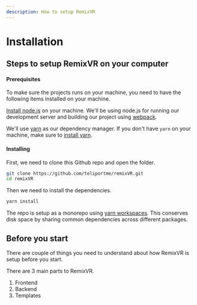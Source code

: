 ```yaml
---
description: How to setup RemixVR
---
```


# Installation

## Steps to setup RemixVR on your computer

#### Prerequisites

To make sure the projects runs on your machine, you need to have the following items installed on your machine.

[Install node.js](https://nodejs.org/en/download/package-manager/) on your machine. We'll be using node.js for running our development server and building our project using [webpack](https://webpack.js.org/).

We'll use [yarn](https://yarnpkg.com/en/) as our dependency manager. If you don't have `yarn` on your machine, make sure to [install yarn](https://yarnpkg.com/en/docs/install).

#### Installing

First, we need to clone this Github repo and open the folder.

```bash
git clone https://github.com/teliportme/remixVR.git
cd remixVR
```

Then we need to install the dependencies.

```bash
yarn install
```

The repo is setup as a monorepo using [yarn workspaces](https://yarnpkg.com/en/docs/workspaces). This conserves disk space by sharing common dependencies across different packages.

## Before you start

There are couple of things you need to understand about how RemixVR is setup before you start.

There are 3 main parts to RemixVR.

1. Frontend
2. Backend
3. Templates


